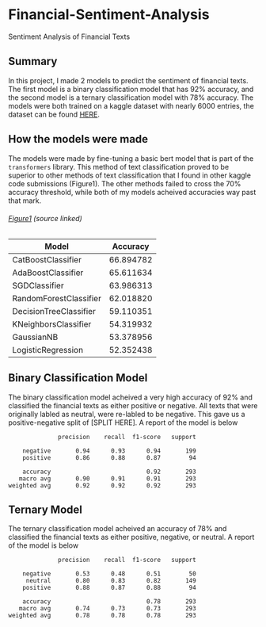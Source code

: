 # Financial-Sentiment-Analysis
Sentiment Analysis of Financial Texts

## Summary
In this project, I made 2 models to predict the sentiment of financial texts. The first model is a binary classification model that has 92% accuracy, and the second model is a ternary classification model with 78% accuracy. The models were both trained on a kaggle dataset with nearly 6000 entries, the dataset can be found [HERE](https://www.kaggle.com/datasets/sbhatti/financial-sentiment-analysis).

## How the models were made
The models were made by fine-tuning a basic bert model that is part of the `transformers` library. This method of text classification proved to be superior to other methods of text classification that I found in other kaggle code submissions (Figure1). The other methods failed to cross the 70% accuracy threshold, while both of my models acheived accuracies way past that mark.

###### [Figure1](https://www.kaggle.com/code/chibss/financial-sentiment-analysis) (source linked)
| Model | Accuracy |
| --- | --- |
|  CatBoostClassifier | 66.894782 |
|  AdaBoostClassifier | 65.611634 |
| SGDClassifier | 63.986313 | 
|  RandomForestClassifier | 62.018820 | 
|  DecisionTreeClassifier | 59.110351 | 
| KNeighborsClassifier | 54.319932 |
|  GaussianNB | 53.378956 | 
| LogisticRegression | 52.352438 |


## Binary Classification Model
The binary classification model acheived a very high accuracy of 92% and classified the financial texts as either positive or negative. All texts that were originally labled as neutral, were re-labled to be negative. This gave us a positive-negative split of [SPLIT HERE]. A report of the model is below


```
              precision    recall  f1-score   support

    negative       0.94      0.93      0.94       199
    positive       0.86      0.88      0.87        94

    accuracy                           0.92       293
   macro avg       0.90      0.91      0.91       293
weighted avg       0.92      0.92      0.92       293
```

## Ternary Model 
The ternary classification model acheived an accuracy of 78% and classified the financial texts as either positive, negative, or neutral. A report of the model is below
```
              precision    recall  f1-score   support

    negative       0.53      0.48      0.51        50
     neutral       0.80      0.83      0.82       149
    positive       0.88      0.87      0.88        94

    accuracy                           0.78       293
   macro avg       0.74      0.73      0.73       293
weighted avg       0.78      0.78      0.78       293

```
